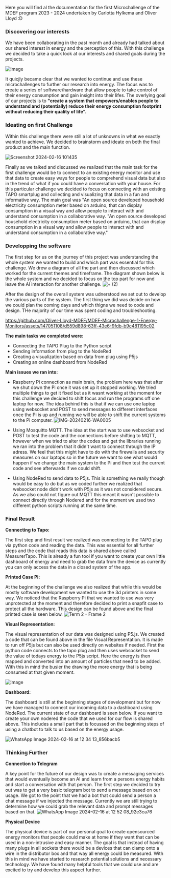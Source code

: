 Here you will find al the documentation for the first Microchallenge of the MDEF program 2023 - 2024 undertaken by Carlotta Hylkema and Oliver Lloyd :D 

### Discovering our interests

We have been collaborating in the past month and already had talked about our shared interest in energy and the perception of this. With this challenge we decided to take a quick look at our interests and shared goals during the projects. 

![image](https://github.com/Oliver-Lloyd-MDEF/MDEF-Microchallenge-1-Energy-Monitors/assets/147051108/7624acf2-746c-4f88-81b0-3a2cfb269d26)

It quicjly became clear that we wanted to continue and use these microchallenges to further our research into energy. The focus was to create a series of software/hardware that allow people to take control of their energy consumption and gain insight into their lifes. The overlying goal of our projects is to **"create a system that empowers/enables people to understand and (potentially) reduce their energy consumption footprint without reducing their quality of life".**

### Ideating on first Challenge

Within this challenge there were still a lot of unknowns in what we exactly wanted to achieve. We decided to brainstorm and ideate on both the final product and the main function.

![Screenshot 2024-02-16 101435](https://github.com/Oliver-Lloyd-MDEF/MDEF-Microchallenge-1-Energy-Monitors/assets/147051108/88e30bc9-9468-4d94-b105-00adb115a045)

Finally as we talked and discussed we realized that the main task for the first challenge would be to connect to an existing energy monitor and use that data to create easy ways for people to comprehend visual data but also in the trend of what if you could have a conversation with your house. For this particular challenge we decided to focus on connecting with an existing TAPO smartplug and collecting and visualizing that data in a fun and informative way. The main goal was "An open source developed household electricity consumption meter based on arduino, that can display consumption in a visual way and allow people to interact with and understand consumption in a collaborative way. "An open source developed household electricity consumption meter based on arduino, that can display consumption in a visual way and allow people to interact with and understand consumption in a collaborative way."

### Developping the software

The first step for us on the journey of this project was understanding the whole system we wanted to build and which part was essential for this challenge. We drew a diagram of all the part and then discussed which worked for the current themes and timeframe. The diagram shown below is the whole system and we decided to focus on the top part for now and leave the AI interaction for another challenge. 
![+ (2)](https://github.com/Oliver-Lloyd-MDEF/MDEF-Microchallenge-1-Energy-Monitors/assets/147051108/4b3b25f8-20cc-4264-aa22-7575a6036186)


After the design of the overall system was udnerstood we set out to develop the various parts of the system. The first thing we did was decide on how we could plan the coming days and which thigns we need to code and design. THe majority of our time was spent coding and troubleshooting. 

https://github.com/Oliver-Lloyd-MDEF/MDEF-Microchallenge-1-Energy-Monitors/assets/147051108/d559d898-63ff-43e6-9fdb-b9c481195c02

**The main tasks we completed were:**

- Connecting the TAPO Plug to the Python script
- Sending information from plug to the NodeRed
- Creating a visualization based on data from plug using P5js
- Creating an online dashboard from NodeRed

**Main issues we ran into:**

- Raspberry Pi connection as main brain, the problem here was that after we shut down the Pi once it was set up it stopped working. We tried multiple things to get it fixed but as it wasnt working at the moment for this challenge we decided to shift focus and run the programs off one laptop for now. The idea behind this is that if we can use one laptop using websocket and POST to send messages to different interfaces once the Pi is up and running we will be able to shift the current systems to the Pi computer.
  ![IMG-20240216-WA0005](https://github.com/Oliver-Lloyd-MDEF/MDEF-Microchallenge-1-Energy-Monitors/assets/147051108/7173b2a2-cddc-4a8e-b9f8-44c9870418cf)
  
- Using Mosquitto MQTT. The idea at the start was to use websocket and POST to test the code and the connections before shifting to MQTT, however when we tried to alter the codes and get the libraries running we ran into the problem that it didn't want to connect through the IP adress. We feel that this might have to do with the firewalls and security measures on our laptops so in the future we want to see what would happen if we change the main system to the Pi and then test the current code and see afterwards if we could shift.

- Using NodeRed to send data to P5js. This is something we really though would be easy to do but as we coded further we realized that websocket node didn't work with P5js as it was not considered secure. As we also could not figure out MQTT this meant it wasn't possible to connect directly through Nodered and for the moment we used two different python scripts running at the same time.

### Final Result
**Connecting to Tapo:**

The first step and first result we realized was connecting to the TAPO plug via python code and reading the data. This was essential for all further steps and the code that reads this data is shared above called MeasurerTapo. This is already a fun tool if you want to create your own little dashboard of energy and need to grab the data from the device as currently you can only access the data in a closed system of the app.

**Printed Case Pi:**

At the beginning of the challenge we also realized that while this would be mostly software development we wanted to use the 3d printers in some way. We noticed that the Raspberry Pi that we wanted to use was very unprotected at the moment and therefore decided to print a snapfit case to protect all the hardware. This design can be found above and the final printed case is seen below. 
![Term 2 - Frame 2](https://github.com/Oliver-Lloyd-MDEF/MDEF-Microchallenge-1-Energy-Monitors/assets/147051108/6c1f384e-97b7-43f9-b3f5-40dccf836d9c)

**Visual Representation:**

The visual representation of our data was designed using P5.js. We created a code that can be found above in the file Visual Representation. It is made to run off P5js but can also be used directly on websites if needed. First the python code connects to the tapo plug and then uses websocket to send the value of todays energy to the P5js script. Here the energy is then mapped and converted into an amount of particles that need to be added. With this in mind the busier the drawing the more energy that is being consumed at that given moment. 

![image](https://github.com/Oliver-Lloyd-MDEF/MDEF-Microchallenge-1-Energy-Monitors/assets/147051108/140c7e0e-f6f4-43a9-af5e-58078e831214)

**Dashboard:**

The dashboard is still at the beginning stages of development but for now we have managed to connect our incoming data to a dashboard using NodeRed. The current state of our dashboard is seen below. If you want to create your own nodered the code that we used for our flow is shared above. This includes a small part that is focussed on the beginning steps of using a chatbot to talk to us based on the energy usage.

![WhatsApp Image 2024-02-16 at 12 34 13_856bacb5](https://github.com/Oliver-Lloyd-MDEF/MDEF-Microchallenge-1-Energy-Monitors/assets/147051108/6f2cbd90-a71b-411f-9870-66dae587cc19)

### Thinking Further

**Connection to Telegram**

A key point for the future of our design was to create a messaging services that would eventually become an AI and learn from a persons energy habits and start a conversation with that person. The first step we decided to try out was to get a very basic telegram bot to send a message based on our usage. We got to the point that we had a bot that could send a person a chat message if we injected the message. Currently we are still trying to determine how we could grab the relevant data and prompt messages based on that. 
![WhatsApp Image 2024-02-16 at 12 52 08_92e3ca76](https://github.com/Oliver-Lloyd-MDEF/MDEF-Microchallenge-1-Energy-Monitors/assets/147051108/a73ca4f1-297a-446c-88c8-86aecf50127e)

**Physical Device**

The physical device is part of our personal goal to create opensourced energy monitors that people could make at home if they want that can be used in a non-intrusive and easy manner. The goal is that instead of having many plugs in all sockets there would be a devices that can clamp onto a wire in the distributor box and that way all energy could be measured. With this in mind we have started to research potential solutions and necessary technology. We have found many helpful tools that we could use and are excited to try and develop this aspect further. 
